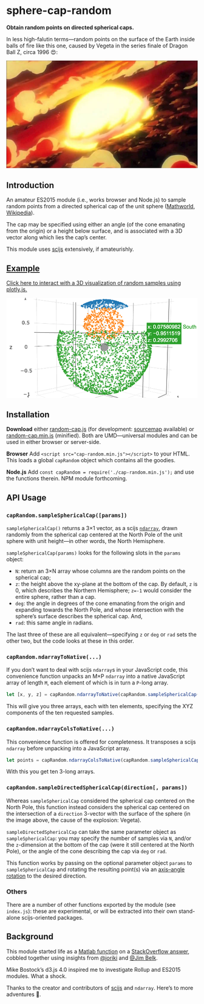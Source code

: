 # sphere-cap-random

**Obtain random points on directed spherical caps.**

In less high-falutin terms—random points on the surface of the Earth inside balls of fire like this one, caused by Vegeta in the series finale of Dragon Ball Z, circa 1996 😍:

![Vegeta, © FUNimation](https://raw.githubusercontent.com/fasiha/sphere-cap-random/gh-pages/images/cap.jpg)

## Introduction

An amateur ES2015 module (i.e., works browser and Node.js) to sample random points from a directed spherical cap of the unit sphere ([Mathworld](http://mathworld.wolfram.com/SphericalCap.html), [Wikipedia](https://en.wikipedia.org/wiki/Spherical_cap)).

The cap may be specified using either an angle (of the cone emanating from the origin) or a height below surface, and is associated with a 3D vector along which lies the cap’s center.

This module uses [scijs](http://scijs.net/packages/) extensively, if amateurishly.

## [Example](http://bl.ocks.org/fasiha/2bbfc20ef882d76e27f17df31950d156)

[Click here to interact with a 3D visualization of random samples using plotly.js.](http://bl.ocks.org/fasiha/2bbfc20ef882d76e27f17df31950d156)

![Example](https://raw.githubusercontent.com/fasiha/sphere-cap-random/gh-pages/images/preview.png)

## Installation

**Download** either [random-cap.js](https://raw.githubusercontent.com/fasiha/sphere-cap-random/gh-pages/dist/cap-random.js) (for development: [sourcemap](https://raw.githubusercontent.com/fasiha/sphere-cap-random/gh-pages/dist/cap-random.js.map) available) or [random-cap.min.js](https://raw.githubusercontent.com/fasiha/sphere-cap-random/gh-pages/dist/cap-random.min.js) (minified). Both are UMD—universal modules and can be used in either browser or server-side.

**Browser** Add `<script src="cap-random.min.js"></script>` to your HTML. This loads a global `capRandom` object which contains all the goodies.

**Node.js** Add `const capRandom = require('./cap-random.min.js');` and use the functions therein. NPM module forthcoming.

## API Usage

### `capRandom.sampleSphericalCap([params])`

`sampleSphericalCap()` returns a 3×1 vector, as a scijs [`ndarray`](https://github.com/scijs/ndarray), drawn randomly from the spherical cap centered at the North Pole of the unit sphere with unit height—in other words, the North Hemisphere.

`sampleSphericalCap(params)` looks for the following slots in the `params` object:
- `N`: return an 3×N array whose columns are the random points on the spherical cap;
- `z`: the height above the xy-plane at the bottom of the cap. By default, `z` is 0, which describes the Northern Hemisphere; `z=-1` would consider the entire sphere, rather than a cap.
- `deg`: the angle in degrees of the cone emanating from the origin and expanding towards the North Pole, and whose intersection with the sphere’s surface describes the spherical cap. And,
- `rad`: this same angle in radians.

The last three of these are all equivalent—specifying `z` or `deg` or `rad` sets the other two, but the code looks at these in this order.

### `capRandom.ndarrayToNative(...)`

If you don’t want to deal with scijs `ndarray`s in your JavaScript code, this convenience function unpacks an M×P `ndarray` into a native JavaScript array of length `M`, each element of which is in turn a `P`-long array.

```js
let [x, y, z] = capRandom.ndarrayToNative(capRandom.sampleSphericalCap({N: 10}));
```
This will give you three arrays, each with ten elements, specifying the XYZ components of the ten requested samples.

### `capRandom.ndarrayColsToNative(...)`

This convenience function is offered for completeness. It transposes a scijs `ndarray` before unpacking into a JavaScript array.
```js
let points = capRandom.ndarrayColsToNative(capRandom.sampleSphericalCap({N: 10}));
```
With this you get ten 3-long arrays.

### `capRandom.sampleDirectedSphericalCap(direction[, params])`

Whereas `sampleSphericalCap` considered the spherical cap centered on the North Pole, this function instead considers the spherical cap centered on the intersection of a `direction` 3-vector with the surface of the sphere (in the image above, the cause of the explosion: Vegeta).

`sampleDirectedSphericalCap` can take the same parameter object as `sampleSphericalCap`: you may specify the number of samples via `N`, and/or the `z`-dimension at the bottom of the cap (were it still centered at the North Pole), or the angle of the cone describing the cap via `deg` or `rad`.

This function works by passing on the optional parameter object `params` to `sampleSphericalCap` and rotating the resulting point(s) via an [axis–angle rotation](https://en.wikipedia.org/wiki/Rotation_matrix#Rotation_matrix_from_axis_and_angle) to the desired direction.

### Others

There are a number of other functions exported by the module (see `index.js`): these are experimental, or will be extracted into their own stand-alone scijs-oriented packages.

## Background

This module started life as a [Matlab function](https://github.com/fasiha/personal-matlab-namespace/blob/master/%2Barf/randSphericalCap.m) on a [StackOverflow answer](http://stackoverflow.com/q/38997302/500207), cobbled together using insights from [@joriki](http://math.stackexchange.com/a/205589/81266) and [@Jim Belk](http://math.stackexchange.com/a/44691/81266).

Mike Bostock’s d3.js 4.0 inspired me to investigate Rollup and ES2015 modules. What a shock.

Thanks to the creator and contributors of [scijs](http://scijs.net/packages/) and `ndarray`. Here’s to more adventures 🍻.
